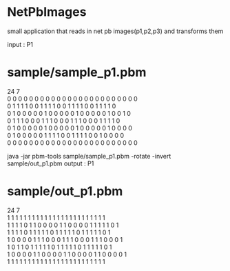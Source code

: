 # NetPbImages
small application that reads in net pb images(p1,p2,p3) and transforms them

input :
P1
# sample/sample_p1.pbm
24 7  
0 0 0 0 0 0 0 0 0 0 0 0 0 0 0 0 0 0 0 0 0 0 0 0  
0 1 1 1 1 0 0 1 1 1 1 0 0 1 1 1 1 0 0 1 1 1 1 0    
0 1 0 0 0 0 0 1 0 0 0 0 0 1 0 0 0 0 0 1 0 0 1 0  
0 1 1 1 0 0 0 1 1 1 0 0 0 1 1 1 0 0 0 1 1 1 1 0    
0 1 0 0 0 0 0 1 0 0 0 0 0 1 0 0 0 0 0 1 0 0 0 0  
0 1 0 0 0 0 0 1 1 1 1 0 0 1 1 1 1 0 0 1 0 0 0 0  
0 0 0 0 0 0 0 0 0 0 0 0 0 0 0 0 0 0 0 0 0 0 0 0  
  
java -jar pbm-tools sample/sample_p1.pbm -rotate -invert sample/out_p1.pbm
output :
P1
# sample/out_p1.pbm
24 7  
1 1 1 1 1 1 1 1 1 1 1 1 1 1 1 1 1 1 1 1 1 1 1 1  
1 1 1 1 0 1 1 0 0 0 0 1 1 0 0 0 0 1 1 1 1 1 0 1  
1 1 1 1 0 1 1 1 1 1 0 1 1 1 1 1 0 1 1 1 1 1 0 1  
1 0 0 0 0 1 1 1 0 0 0 1 1 1 0 0 0 1 1 1 0 0 0 1  
1 0 1 1 0 1 1 1 1 1 0 1 1 1 1 1 0 1 1 1 1 1 0 1  
1 0 0 0 0 1 1 0 0 0 0 1 1 0 0 0 0 1 1 0 0 0 0 1  
1 1 1 1 1 1 1 1 1 1 1 1 1 1 1 1 1 1 1 1 1 1 1 1  
